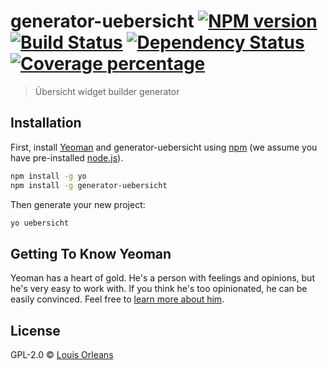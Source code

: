# generator-uebersicht [![NPM version][npm-image]][npm-url] [![Build Status][travis-image]][travis-url] [![Dependency Status][daviddm-image]][daviddm-url] [![Coverage percentage][coveralls-image]][coveralls-url]
> Übersicht widget builder generator

## Installation

First, install [Yeoman](http://yeoman.io) and generator-uebersicht using [npm](https://www.npmjs.com/) (we assume you have pre-installed [node.js](https://nodejs.org/)).

```bash
npm install -g yo
npm install -g generator-uebersicht
```

Then generate your new project:

```bash
yo uebersicht
```

## Getting To Know Yeoman

Yeoman has a heart of gold. He&#39;s a person with feelings and opinions, but he&#39;s very easy to work with. If you think he&#39;s too opinionated, he can be easily convinced. Feel free to [learn more about him](http://yeoman.io/).

## License

GPL-2.0 © [Louis Orleans](http://orleans.io/)


[npm-image]: https://badge.fury.io/js/generator-uebersicht.svg
[npm-url]: https://npmjs.org/package/generator-uebersicht
[travis-image]: https://travis-ci.org/dudeofawesome/generator-uebersicht.svg?branch=master
[travis-url]: https://travis-ci.org/dudeofawesome/generator-uebersicht
[daviddm-image]: https://david-dm.org/dudeofawesome/generator-uebersicht.svg?theme=shields.io
[daviddm-url]: https://david-dm.org/dudeofawesome/generator-uebersicht
[coveralls-image]: https://coveralls.io/repos/dudeofawesome/generator-uebersicht/badge.svg
[coveralls-url]: https://coveralls.io/r/dudeofawesome/generator-uebersicht
